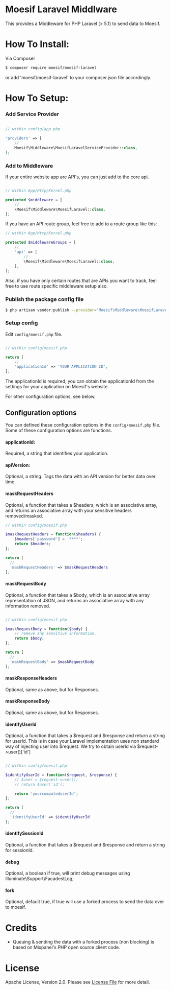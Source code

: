 Moesif Laravel Middlware
=================

This provides a Middleware for PHP Laravel (> 5.1) to send data to Moesif.

How To Install:
=================

Via Composer

```bash
$ composer require moesif/moesif-laravel
```
or add 'moesif/moesif-laravel' to your composer.json file accordingly.

How To Setup:
=============

### Add Service Provider

```php

// within config/app.php

'providers' => [
    //
    Moesif\Middleware\MoesifLaravelServiceProvider::class,
];
```

### Add to Middleware

If your entire website app are API's, you can just add to the core api.

```php

// within App/Http/Kernel.php

protected $middleware = [
    //
    \Moesif\Middleware\MoesifLaravel::class,
];

```

If you have an API route group, feel free to add to a route group like this:

```php
// within App/Http/Kernel.php

protected $middlewareGroups = [
    //
    'api' => [
        //
        \Moesif\Middleware\MoesifLaravel::class,
    ],
];
```

Also, if you have only certain routes that are APIs you want to track, feel free
to use route specific middleware setup also.


### Publish the package config file

```bash
$ php artisan vendor:publish --provider="Moesif\Middleware\MoesifLaravelServiceProvider"
```

### Setup config

Edit `config/moesif.php` file.

```php

// within config/moesif.php

return [
    //
    'applicationId' => 'YOUR APPLICATION ID',
];
```

The applicationId is required, you can obtain the applicationId from the settings for your application on Moesif's website.

For other configuration options, see below.

## Configuration options

You can defined these configuration options in the `config/moesif.php` file. Some of these configuration options are functions.

#### applicationId:

Required, a string that identifies your application.

#### apiVersion:

Optional, a string. Tags the data with an API version for better data over time.

#### maskRequestHeaders

Optional, a function that takes a $headers, which is an associative array, and
returns an associative array with your sensitive headers removed/masked.

```php
// within config/moesif.php

$maskRequestHeaders = function($headers) {
    $headers['password'] = '****';
    return $headers;
};

return [
  //
  'maskRequestHeaders' => $maskRequestHeaders
];
```

#### maskRequestBody

Optional, a function that takes a $body, which is an associative array representation of JSON, and
returns an associative array with any information removed.

```php

// within config/moesif.php

$maskRequestBody = function($body) {
    // remove any sensitive information.
    return $body;
};

return [
  //
  'maskRequestBody' => $maskRequestBody
];
```

#### maskResponseHeaders

Optional, same as above, but for Responses.

#### maskResponseBody

Optional, same as above, but for Responses.

#### identifyUserId

Optional, a function that takes a $request and $response and return a string for userId. This is in case your Laravel implementation uses non standard way of injecting user into $request. We try to obtain userId via $request->user()['id']

```php

// within config/moesif.php

$identifyUserId = function($request, $response) {
    // $user = $request->user();
    // return $user['id'];

    return 'yourcomputeduserId';
};
```

```php
return [
  //
  'identifyUserId' => $identifyUserId
];
```

#### identifySessionId

Optional, a function that takes a $request and $response and return a string for sessionId.

#### debug

Optional, a boolean if true, will print debug messages using Illuminate\Support\Facades\Log;

#### fork
Optional, default true, if true will use a forked process to send the data over to moesif.

Credits
========

- Queuing & sending the data with a forked process (non blocking) is based on Mixpanel's PHP open source client code.

License
========

Apache License, Version 2.0. Please see [License File](license.md) for more detail.
